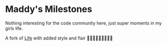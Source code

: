 Maddy's Milestones
=================

Nothing interesting for the code community here, just super moments in my girls life.

A fork of [Life](http://GitHub//life) with added style and flair 💃💃💃💃💃💃💃💃💃
